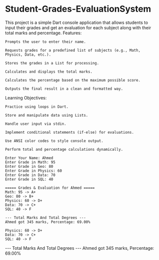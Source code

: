 # Student-Grades-EvaluationSystem
This project is a simple Dart console application that allows students to input their grades and get an evaluation for each subject along with their total marks and percentage.
Features:

    Prompts the user to enter their name.

    Requests grades for a predefined list of subjects (e.g., Math, Physics, Data, etc.).

    Stores the grades in a List for processing.

    Calculates and displays the total marks.

    Calculates the percentage based on the maximum possible score.

    Outputs the final result in a clean and formatted way.

Learning Objectives:

    Practice using loops in Dart.

    Store and manipulate data using Lists.

    Handle user input via stdin.

    Implement conditional statements (if-else) for evaluations.

    Use ANSI color codes to style console output.

    Perform total and percentage calculations dynamically.

    Enter Your Name: Ahmed
    Enter Grade in Math: 95
    Enter Grade in Geo: 80
    Enter Grade in Physics: 60
    Enter Grade in Data: 70
    Enter Grade in SQL: 40
    
    ===== Grades & Evaluation for Ahmed =====
    Math: 95 -> A+   
    Geo: 80 -> B+    
    Physics: 60 -> D+ 
    Data: 70 -> C+    
    SQL: 40 -> F 
    
    --- Total Marks And Total Degrees ---
    Ahmed got 345 marks, Percentage: 69.00%
    
    Physics: 60 -> D+ 
    Data: 70 -> C+    
    SQL: 40 -> F  

--- Total Marks And Total Degrees ---
Ahmed got 345 marks, Percentage: 69.00%
